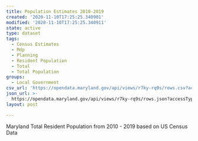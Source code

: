 ```yaml
---
title: Population Estimates 2010-2019
created: '2020-11-10T17:25:25.340901'
modified: '2020-11-10T17:25:25.340911'
state: active
type: dataset
tags:
  - Census Estimates
  - Mdp
  - Planning
  - Resident Population
  - Total
  - Total Population
groups:
  - Local Government
csv_url: 'https://opendata.maryland.gov/api/views/r7ky-rq9s/rows.csv?accessType=DOWNLOAD'
json_url: >-
  https://opendata.maryland.gov/api/views/r7ky-rq9s/rows.json?accessType=DOWNLOAD
layout: post

---
```

Maryland Total Resident Population from 2010 - 2019 based on US Census Data
